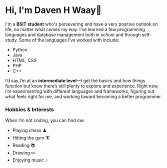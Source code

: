# Hi, I'm Daven H Waay👋

I'm a **BSIT student** who's persevering and have a very positive outlook on life, no matter what comes my way.
I’ve learned a few programming languages and database management both in school and through self-study. Some of the languages I’ve worked with include:

- Python
- Java
- HTML, CSS
- PHP
- C++

I’d say I’m at an **intermediate level**—I get the basics and how things function but know there’s still plenty to explore and experience.
Right now, I’m experimenting with different languages and frameworks, figuring out what feels right for me, and working toward becoming a better programmer.

### Hobbies & Interests

When I’m not coding, you can find me:

- Playing chess ♟️
- Hitting the gym 🏋️
- Reading 📚
- Drawing ✏️
- Enjoying music 🎶
